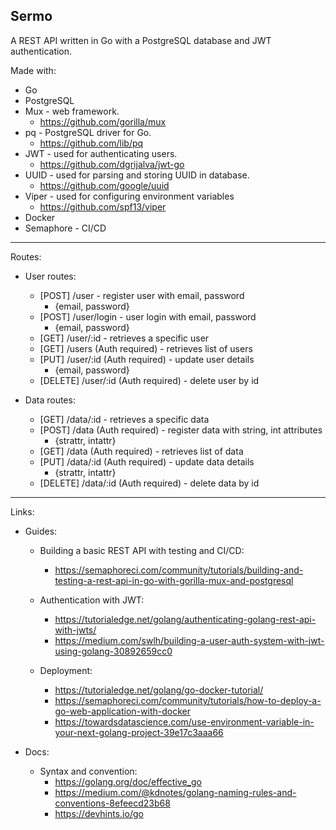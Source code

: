 ## Sermo

A REST API written in Go with a PostgreSQL database and JWT authentication.

Made with:

- Go
- PostgreSQL
- Mux - web framework.
  - https://github.com/gorilla/mux
- pq - PostgreSQL driver for Go.
  - https://github.com/lib/pq
- JWT - used for authenticating users.
  - https://github.com/dgrijalva/jwt-go
- UUID - used for parsing and storing UUID in database.
  - https://github.com/google/uuid
- Viper - used for configuring environment variables
  - https://github.com/spf13/viper
- Docker
- Semaphore - CI/CD

---

Routes:

- User routes:

  - [POST] /user - register user with email, password
    - {email, password}
  - [POST] /user/login - user login with email, password
    - {email, password}
  - [GET] /user/:id - retrieves a specific user
  - [GET] /users (Auth required) - retrieves list of users
  - [PUT] /user/:id (Auth required) - update user details
    - {email, password}
  - [DELETE] /user/:id (Auth required) - delete user by id

- Data routes:
  - [GET] /data/:id - retrieves a specific data
  - [POST] /data (Auth required) - register data with string, int attributes
    - {strattr, intattr}
  - [GET] /data (Auth required) - retrieves list of data
  - [PUT] /data/:id (Auth required) - update data details
    - {strattr, intattr}
  - [DELETE] /data/:id (Auth required) - delete data by id

---

Links:

- Guides:

  - Building a basic REST API with testing and CI/CD:

    - https://semaphoreci.com/community/tutorials/building-and-testing-a-rest-api-in-go-with-gorilla-mux-and-postgresql

  - Authentication with JWT:

    - https://tutorialedge.net/golang/authenticating-golang-rest-api-with-jwts/
    - https://medium.com/swlh/building-a-user-auth-system-with-jwt-using-golang-30892659cc0

  - Deployment:
    - https://tutorialedge.net/golang/go-docker-tutorial/
    - https://semaphoreci.com/community/tutorials/how-to-deploy-a-go-web-application-with-docker
    - https://towardsdatascience.com/use-environment-variable-in-your-next-golang-project-39e17c3aaa66

- Docs:
  - Syntax and convention:
    - https://golang.org/doc/effective_go
    - https://medium.com/@kdnotes/golang-naming-rules-and-conventions-8efeecd23b68
    - https://devhints.io/go

